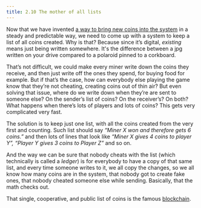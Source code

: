 ```yaml
---
title: 2.10 The mother of all lists
---
```

Now that we have invented [a way to bring new coins into the system](2.09_miners.md) in a steady and predictable way, we need to come up with a system to keep a list of all coins created. Why is that? Because since it’s digital, _existing_ means just being written somewhere. It's the difference between a jpg written on your drive compared to a polaroid pinned to a corkboard.

That’s not difficult, we could make every miner write down the coins they receive, and then just write off the ones they spend, for buying food for example. But if that’s the case, how can everybody else playing the game know that they’re not cheating, creating coins out of thin air? But even solving that issue, where do we write down when they’re are sent to someone else? On the sender’s list of coins? On the receiver’s? On both? What happens when there’s lots of players and lots of coins? This gets very complicated very fast.

The solution is to keep just one list, with all the coins created from the very first and counting. Such list should say *“Miner X won and therefore gets 6 coins.”* and then lots of lines that look like *“Miner X gives 4 coins to player Y”, “Player Y gives 3 coins to Player Z”* and so on.

And the way we can be sure that nobody cheats with the list (which technically is called a *ledger*) is for everybody to have a copy of that same list, and every time someone writes to it, we all copy the changes, so we all know how many coins are in the system, that nobody got to create fake ones, that nobody cheated someone else while sending. Basically, that the math checks out.

That single, cooperative, and public list of coins is the famous [blockchain](2.11_blockchain.md).
